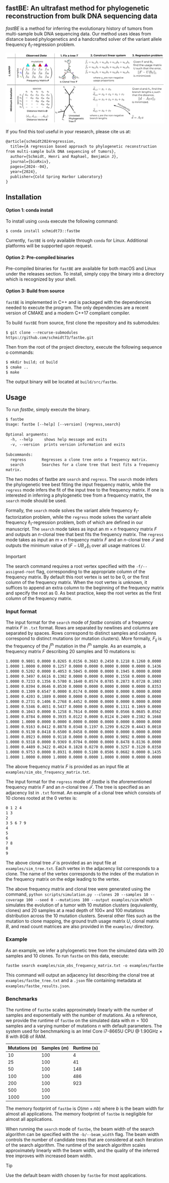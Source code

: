 ## fastBE: An ultrafast method for phylogenetic reconstruction from bulk DNA sequencing data

*fastBE* is a method for inferring the evolutionary history
of tumors from multi-sample bulk DNA sequencing data.
Our method uses ideas from distance based phylogenetics and 
a handcrafted solver of the variant allele frequency 
$\ell_1$-regression problem.

![overview](docs/overview.png)

If you find this tool useful in your research, please cite us at:
```
@article{schmidt2024regression,
  title={A regression based approach to phylogenetic reconstruction from multi-sample bulk DNA sequencing of tumors},
  author={Schmidt, Henri and Raphael, Benjamin J},
  journal={bioRxiv},
  pages={2024--04},
  year={2024},
  publisher={Cold Spring Harbor Laboratory}
}
```

## Installation

#### Option 1: conda install

To install using `conda` execute the following command:
```
$ conda install schmidt73::fastbe
```
Currently, `fastBE` is only available through `conda` for Linux. Additional
platforms will be supported upon request.

#### Option 2: Pre-compiled binaries

Pre-compiled binaries for `fastBE` are available for both macOS and Linux under the releases section. 
To install, simply copy the binary into a directory which is recognized by your shell.

#### Option 3: Build from source

`fastBE` is implemented in C++ and is packaged with the dependencies
needed to execute the program. The only dependencies are
a recent version of CMAKE and a modern C++17 compliant compiler.

To build `fastBE` from source, first clone the repository and its submodules:
```
$ git clone --recurse-submodules https://github.com/schmidt73/fastbe.git
```

Then from the root of the project directory, execute the following sequence o
commands:
```
$ mkdir build; cd build
$ cmake ..
$ make
```
The output binary will be located at `build/src/fastbe`.

## Usage

To run *fastbe*, simply execute the binary. 
```
$ fastbe
Usage: fastbe [--help] [--version] {regress,search}

Optional arguments:
  -h, --help     shows help message and exits 
  -v, --version  prints version information and exits 

Subcommands:
  regress       Regresses a clone tree onto a frequency matrix.
  search        Searches for a clone tree that best fits a frequency matrix.
```

The two modes of fastbe are `search` and `regress`. The `search` mode
infers the phylogenetic tree best fitting the input frequency matrix, while
the `regress` mode infers the fit of the input tree to the frequency matrix.
If one is interested in inferring a phylogenetic tree
from a frequency matrix, the `search` mode should be used. 

Formally, the `search` mode
solves the variant allele frequency $\ell_1$-factorization problem, 
while the `regress` mode solves the variant allele frequency 
$\ell_1$-regression problem, both of which are defined in 
our manuscript. 
The `search` mode takes as input an $m \times n$ frequency matrix $F$ 
and outputs an $n$-clonal tree that best fits the frequency matrix. 
The `regress` mode
takes as input an $m \times n$ frequency matrix $F$ and an $n$-clonal
tree $\mathcal{T}$ and outputs the minimum value of 
$\lVert F - UB_{\mathcal{T}} \rVert_1$ over all usage matrices $U$.

> [!IMPORTANT] 
> The search command requires a root vertex specified with the 
> `-f/--assigned-root` flag, corresponding to the appropriate column of the 
> frequency matrix. By default this root vertex is set to be $0$, or the
> first column of the frequency matrix. When the root vertex is unknown,
> it suffices to append an extra column to the beginning of the frequency matrix 
> and specify the root as $0$. As best practice, keep the root vertex
> as the first column of the frequency matrix.

### Input format

The input format for the `search` mode of *fastbe* consists of a frequency 
matrix $F$ in `.txt` format. Rows are separated by newlines
and columns are separated by spaces. Rows correspond
to distinct samples and columns correspond to distinct mutations 
(or mutation clusters).
More formally, $F_{ij}$ is the frequency of the $j^{\text{th}}$ mutation
in the $i^{\text{th}}$ sample. As an example, a frequency matrix $F$ 
describing $20$ samples and $10$ mutations is:
```
1.0000 0.9801 0.0000 0.8265 0.0156 0.3683 0.2450 0.1218 0.1260 0.0000
1.0000 1.0000 0.0000 0.1257 0.0000 0.0000 0.0000 0.0000 0.0000 0.1436
1.0000 0.5202 0.0000 0.4053 0.5045 0.0000 0.0000 0.1945 0.0000 0.0000
1.0000 0.3497 0.6616 0.1302 0.0000 0.0000 0.0000 0.1558 0.0000 0.0000
1.0000 0.7233 0.1356 0.5780 0.1640 0.0574 0.0785 0.2873 0.0728 0.1083
1.0000 0.8394 0.0646 0.8530 0.0000 0.0000 0.0000 0.0000 0.0000 0.8353
1.0000 0.1309 0.6547 0.0000 0.0174 0.0000 0.0000 0.0000 0.0000 0.0000
1.0000 0.4203 0.1889 0.0000 0.0000 0.0000 0.0000 0.0000 0.0000 0.0000
1.0000 0.2731 0.1406 0.2768 0.4452 0.0000 0.0000 0.0000 0.0000 0.0000
1.0000 0.5346 0.4651 0.5437 0.0000 0.0000 0.0000 0.1311 0.1069 0.0000
1.0000 0.1043 0.0000 0.1258 0.7614 0.0000 0.0000 0.0566 0.0685 0.0562
1.0000 0.8784 0.0000 0.3935 0.0122 0.0000 0.0124 0.2469 0.2382 0.1668
1.0000 1.0000 0.0000 0.0000 0.0000 0.0000 0.0000 0.0000 0.0000 0.0000
1.0000 0.9163 0.0412 0.8878 0.0348 0.1197 0.1299 0.6229 0.4443 0.0010
1.0000 0.9130 0.0418 0.6500 0.0458 0.0000 0.0000 0.0000 0.0000 0.0000
1.0000 0.8923 0.0000 0.9118 0.0000 0.0000 0.0000 0.9092 0.0000 0.0000
1.0000 0.9318 0.0000 0.9369 0.0704 0.0000 0.0000 0.8478 0.8136 0.0000
1.0000 0.4489 0.3422 0.4024 0.1828 0.0270 0.0000 0.3257 0.3120 0.0350
1.0000 0.9753 0.0000 0.8931 0.0000 0.5100 0.0506 0.0682 0.0000 0.1435
1.0000 1.0000 0.0000 1.0000 0.0000 0.0000 1.0000 0.0000 0.0000 0.0000
```

The above frequency matrix $F$ is provided as an input file at `examples/sim_obs_frequency_matrix.txt`.

The input format for the `regress` mode of *fastbe* is the aforementioned
frequency matrix $F$ and an $n$-clonal tree $\mathcal{T}$. The tree is specified
as an adjacency list in `.txt` format. An example of a clonal tree
which consists of $10$ clones rooted at the $0$ vertex is:
```
0 1 2 4
1 3
2
3 5 6 7 9
4
5
6
7 8
8
9
```

The above clonal tree $\mathcal{T}$ is provided as an input file at `examples/sim_tree.txt`. Each
vertex in the adjacency list corresponds to a clone. The name of the vertex corresponds
to the index of the mutation in the frequency matrix on the edge leading to the vertex.

The above frequency matrix and clonal tree were generated using the command,
`python scripts/simulation.py --clones 20 --samples 10 --coverage 100 --seed 0 --mutations 100 --output examples/sim`
which simulates the evolution of a tumor with $10$ mutation clusters (equivalently, clones) and $20$ samples at a 
read depth of $100\times$ and $100$ mutations distribution across the $10$ mutation clusters.
Several other files such as the mutation to clone mapping, the ground truth usage matrix $U$, clonal
matrix $B$, and read count matrices are also provided in the `examples/` directory.

### Example

As an example, we infer a phylogenetic tree from the simulated
data with $20$ samples and $10$ clones. To run `fastbe` on this data,
execute:
```
fastbe search examples/sim_obs_frequency_matrix.txt -o examples/fastbe
```
This command will output an adjacency list describing the clonal tree 
at `examples/fastbe_tree.txt` and a `.json` file containing metadata
at `examples/fastbe_results.json`.

### Benchmarks

The runtime of `fastbe` scales approximately linearly with the number 
of samples and exponentially with the number of mutations. As a 
reference, we provide the runtime of `fastbe` on the simulated data
with $m = 100$ samples and a varying number of mutations $n$ with
default parameters. The system used for benchmarking is an 
Intel Core i7-8665U CPU @ 1.90GHz × 8 with 8GB of RAM. 

| Mutations ($n$) | Samples ($m$) | Runtime (s) |
|-----------------|---------------|-------------|
| 10              | 100           | 4           |
| 25              | 100           | 41          |
| 50              | 100           | 148         |
| 100             | 100           | 486         |
| 200             | 100           | 923         |
| 500             | 100           |             |
| 1000            | 100           |             |

The memory footprint of `fastbe` is $O(mn + nb)$ where $b$ is the
beam width for almost all applications. The memory footprint of 
`fastbe` is negligible for almost all applications.

When running the `search` mode of `fastbe`, the beam width of the
search algorithm can be specified with the `-b/--beam_width` flag.
The beam width controls the number of candidate trees that are
considered at each iteration of the search algorithm. The runtime
of the search algorithm scales approximately linearly with the beam 
width, and the quality of the inferred tree improves with increased 
beam width. 

> [!TIP]
> Use the default beam width chosen by `fastbe` for most applications.
